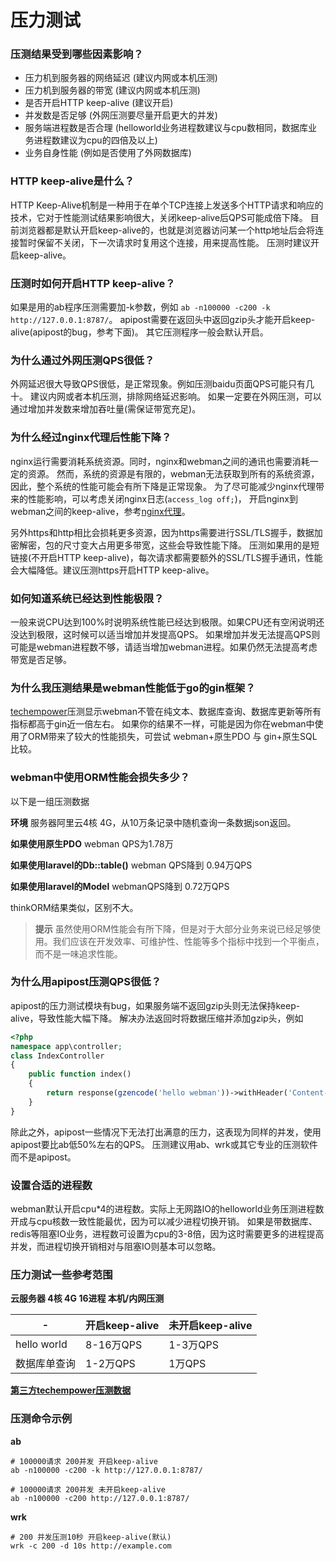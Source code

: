 # 压力测试

### 压测结果受到哪些因素影响？
* 压力机到服务器的网络延迟 (建议内网或本机压测)
* 压力机到服务器的带宽 (建议内网或本机压测)
* 是否开启HTTP keep-alive (建议开启)
* 并发数是否足够 (外网压测要尽量开启更大的并发)
* 服务端进程数是否合理 (helloworld业务进程数建议与cpu数相同，数据库业务进程数建议为cpu的四倍及以上)
* 业务自身性能 (例如是否使用了外网数据库)


### HTTP keep-alive是什么？
HTTP Keep-Alive机制是一种用于在单个TCP连接上发送多个HTTP请求和响应的技术，它对于性能测试结果影响很大，关闭keep-alive后QPS可能成倍下降。
目前浏览器都是默认开启keep-alive的，也就是浏览器访问某一个http地址后会将连接暂时保留不关闭，下一次请求时复用这个连接，用来提高性能。
压测时建议开启keep-alive。

### 压测时如何开启HTTP keep-alive？
如果是用的ab程序压测需要加-k参数，例如 `ab -n100000 -c200 -k http://127.0.0.1:8787/`。
apipost需要在返回头中返回gzip头才能开启keep-alive(apipost的bug，参考下面)。
其它压测程序一般会默认开启。

### 为什么通过外网压测QPS很低？
外网延迟很大导致QPS很低，是正常现象。例如压测baidu页面QPS可能只有几十。
建议内网或者本机压测，排除网络延迟影响。
如果一定要在外网压测，可以通过增加并发数来增加吞吐量(需保证带宽充足)。

### 为什么经过nginx代理后性能下降？
nginx运行需要消耗系统资源。同时，nginx和webman之间的通讯也需要消耗一定的资源。
然而，系统的资源是有限的，webman无法获取到所有的系统资源，因此，整个系统的性能可能会有所下降是正常现象。
为了尽可能减少nginx代理带来的性能影响，可以考虑关闭nginx日志(`access_log off;`)，
开启nginx到webman之间的keep-alive，参考[nginx代理](nginx-proxy.md)。

另外https和http相比会损耗更多资源，因为https需要进行SSL/TLS握手，数据加密解密，包的尺寸变大占用更多带宽，这些会导致性能下降。
压测如果用的是短链接(不开启HTTP keep-alive)，每次请求都需要额外的SSL/TLS握手通讯，性能会大幅降低。建议压测https开启HTTP keep-alive。


### 如何知道系统已经达到性能极限？
一般来说CPU达到100%时说明系统性能已经达到极限。如果CPU还有空闲说明还没达到极限，这时候可以适当增加并发提高QPS。
如果增加并发无法提高QPS则可能是webman进程数不够，请适当增加webman进程。如果仍然无法提高考虑带宽是否足够。

### 为什么我压测结果是webman性能低于go的gin框架？
[techempower](https://www.techempower.com/benchmarks/#section=data-r21&hw=ph&test=db&l=zijnjz-6bj&a=2&f=1ekg-cbcw-2t4w-27wr68-pc0-iv9slc-0-1ekgw-39g-kxs00-o0zk-5jsetl-2x8doc-2)压测显示webman不管在纯文本、数据库查询、数据库更新等所有指标都高于gin近一倍左右。
如果你的结果不一样，可能是因为你在webman中使用了ORM带来了较大的性能损失，可尝试 webman+原生PDO 与 gin+原生SQL 比较。

### webman中使用ORM性能会损失多少？
以下是一组压测数据

**环境**
服务器阿里云4核 4G，从10万条记录中随机查询一条数据json返回。

**如果使用原生PDO**
webman QPS为1.78万

**如果使用laravel的Db::table()**
webman QPS降到 0.94万QPS

**如果使用laravel的Model**
webmanQPS降到 0.72万QPS

thinkORM结果类似，区别不大。

> **提示**
> 虽然使用ORM性能会有所下降，但是对于大部分业务来说已经足够使用。我们应该在开发效率、可维护性、性能等多个指标中找到一个平衡点，而不是一味追求性能。

### 为什么用apipost压测QPS很低？
apipost的压力测试模块有bug，如果服务端不返回gzip头则无法保持keep-alive，导致性能大幅下降。
解决办法返回时将数据压缩并添加gzip头，例如
```php
<?php
namespace app\controller;
class IndexController
{
    public function index()
    {
        return response(gzencode('hello webman'))->withHeader('Content-Encoding', 'gzip');
    }
}
```
除此之外，apipost一些情况下无法打出满意的压力，这表现为同样的并发，使用apipost要比ab低50%左右的QPS。
压测建议用ab、wrk或其它专业的压测软件而不是apipost。

### 设置合适的进程数
webman默认开启cpu*4的进程数。实际上无网路IO的helloworld业务压测进程数开成与cpu核数一致性能最优，因为可以减少进程切换开销。
如果是带数据库、redis等阻塞IO业务，进程数可设置为cpu的3-8倍，因为这时需要更多的进程提高并发，而进程切换开销相对与阻塞IO则基本可以忽略。


### 压力测试一些参考范围

**云服务器 4核 4G 16进程 本机/内网压测**

| - | 开启keep-alive | 未开启keep-alive |
|--|-----|-----|
| hello world | 8-16万QPS | 1-3万QPS |
| 数据库单查询 | 1-2万QPS | 1万QPS |

[**第三方techempower压测数据**](https://www.techempower.com/benchmarks/#section=data-r21&l=zik073-6bj&test=db)


### 压测命令示例

**ab**
```
# 100000请求 200并发 开启keep-alive
ab -n100000 -c200 -k http://127.0.0.1:8787/

# 100000请求 200并发 未开启keep-alive
ab -n100000 -c200 http://127.0.0.1:8787/
```

**wrk**
```
# 200 并发压测10秒 开启keep-alive(默认)
wrk -c 200 -d 10s http://example.com
```
